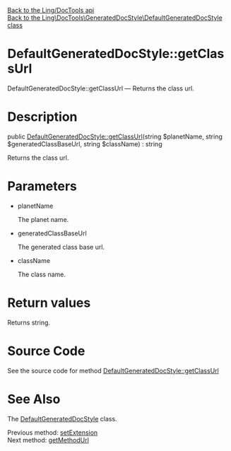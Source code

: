 [Back to the Ling/DocTools api](https://github.com/lingtalfi/DocTools/blob/master/doc/api/Ling/DocTools.md)<br>
[Back to the Ling\DocTools\GeneratedDocStyle\DefaultGeneratedDocStyle class](https://github.com/lingtalfi/DocTools/blob/master/doc/api/Ling/DocTools/GeneratedDocStyle/DefaultGeneratedDocStyle.md)


DefaultGeneratedDocStyle::getClassUrl
================



DefaultGeneratedDocStyle::getClassUrl — Returns the class url.




Description
================


public [DefaultGeneratedDocStyle::getClassUrl](https://github.com/lingtalfi/DocTools/blob/master/doc/api/Ling/DocTools/GeneratedDocStyle/DefaultGeneratedDocStyle/getClassUrl.md)(string $planetName, string $generatedClassBaseUrl, string $className) : string




Returns the class url.




Parameters
================


- planetName

    The planet name.

- generatedClassBaseUrl

    The generated class base url.

- className

    The class name.


Return values
================

Returns string.








Source Code
===========
See the source code for method [DefaultGeneratedDocStyle::getClassUrl](https://github.com/lingtalfi/DocTools/blob/master/GeneratedDocStyle/DefaultGeneratedDocStyle.php#L47-L50)


See Also
================

The [DefaultGeneratedDocStyle](https://github.com/lingtalfi/DocTools/blob/master/doc/api/Ling/DocTools/GeneratedDocStyle/DefaultGeneratedDocStyle.md) class.

Previous method: [setExtension](https://github.com/lingtalfi/DocTools/blob/master/doc/api/Ling/DocTools/GeneratedDocStyle/DefaultGeneratedDocStyle/setExtension.md)<br>Next method: [getMethodUrl](https://github.com/lingtalfi/DocTools/blob/master/doc/api/Ling/DocTools/GeneratedDocStyle/DefaultGeneratedDocStyle/getMethodUrl.md)<br>


